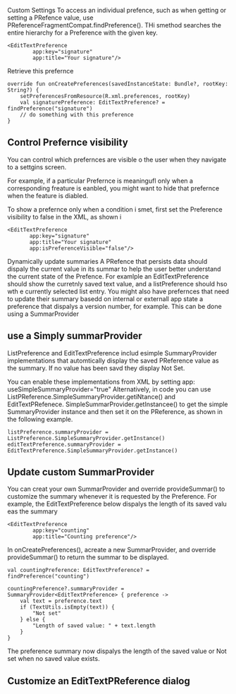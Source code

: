 Custom Settings
To access an individual prefence, such as when getting or setting a PRefence value, use PReferenceFragmentCompat.findPreference(). THi smethod searches the entire hierarchy for a Preference with the given key. 
```
<EditTextPreference
        app:key="signature"
        app:title="Your signature"/>
```

Retrieve this prefernce 
```
override fun onCreatePreferences(savedInstanceState: Bundle?, rootKey: String?) {
    setPreferencesFromResource(R.xml.preferences, rootKey)
    val signaturePreference: EditTextPreference? = findPreference("signature")
    // do something with this preference
}
```

## Control Prefernce visibility
You can control which prefernces are visible o the user when they navigate to a settgins screen. 

 For example, if  a particular Prefernce is meaningufl only when a corresponding freature is eanbled, you might want to hide that prefernce when the feature is diabled. 
 
 To show a prefernce only when a condition i smet, first set the Preference visibility to false in the XML, as shown i
 ```
 <EditTextPreference
        app:key="signature"
        app:title="Your signature"
        app:isPreferenceVisible="false"/>
 ```
 
 Dynamically update summaries 
 A PRefence that persists data should dispaly the current value in its summar to help the user better understand the current state of the Prefence. For examlple an EditTextPreference should show the curretnly saved text value, and a listPreference should hso wth e currently selected list entry. You might also have prefernces that need to update their summary basedd on internal or externall app state a preference that dispalys a version number, for example. This can be done using a SummarProvider
 
 ## use a  Simply summarProvider
 ListPreference and EditTextPreference includ esimple SummaryProvider implementations that automtically display the saved PReference value as the summary. If no value has been savd they display Not Set. 
 
 You can enable these implementations from XML by setting app: useSimpleSummaryProvider="true"
 Alternatively, in code you can use ListPReference.SimpleSummaryProvider.getiNtance() and EditTextPRefenece. SimpleSummarProvider.getInstancee() to get the simple SummaryProvider instance and then set it on the PReference, as shown in the following example. 
 
 ```
 listPreference.summaryProvider = ListPreference.SimpleSummaryProvider.getInstance()
editTextPreference.summaryProvider = EditTextPreference.SimpleSummaryProvider.getInstance()
 ```
 
 ## Update custom SummarProvider
 You can creat your own SummarProvider and override provideSummar() to customize the summary whenever it is requested by the Preference. For example, the EditTextPreference below dispalys the length of its saved valu eas the summary
```
<EditTextPreference
        app:key="counting"
        app:title="Counting preference"/>
```
In onCreatePreferences(), acreate a new SummarProvider, and override provideSummar() to return the summar to be displayed. 
```
val countingPreference: EditTextPreference? = findPreference("counting")

countingPreference?.summaryProvider = SummaryProvider<EditTextPreference> { preference ->
    val text = preference.text
    if (TextUtils.isEmpty(text)) {
        "Not set"
    } else {
        "Length of saved value: " + text.length
    }
}
```

The preference summary now dispalys the length of the saved value or Not set when  no saved value exists. 

## Customize an EditTextPReference dialog
